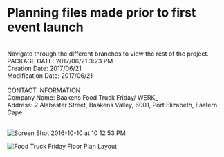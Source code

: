 # Planning files made prior to first event launch 
</br>
Navigate through the different branches to view the rest of the project.
</br>
PACKAGE DATE: 2017/06/21 3:23 PM </br>
Creation Date: 2017/06/21 </br>
Modification Date: 2017/06/21 </br>
</br>
CONTACT INFORMATION</br>
Company Name: Baakens Food Truck Friday/ WERK_ </br>
Address: 2 Alabaster Street, Baakens Valley, 6001, Port Elizabeth, Eastern Cape </br> 
</br>

![Screen Shot 2016-10-10 at 10 12 53 PM](https://user-images.githubusercontent.com/26520289/61289537-d5dff480-a7c9-11e9-88fb-4ed0a895972f.png)

![Food Truck Friday Floor Plan Layout](https://user-images.githubusercontent.com/26520289/61288773-1fc7db00-a7c8-11e9-96ee-bca6449da658.jpg)
